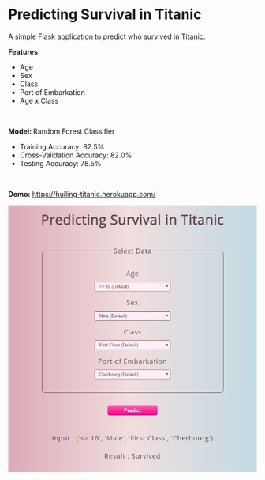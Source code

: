# Predicting Survival in Titanic

A simple Flask application to predict who survived in Titanic.<br>

<b> Features: </b>
<ul>
  <li>Age</li>
  <li>Sex</li>
  <li>Class</li>
  <li>Port of Embarkation</li>
  <li>Age x Class</li>
</ul><br>

<b> Model: </b> Random Forest Classifier
<ul>
  <li>Training Accuracy: 82.5%</li>
  <li>Cross-Validation Accuracy: 82.0%</li>
  <li>Testing Accuracy: 78.5%</li>
</ul><br>


<b>Demo:</b> <a href='https://huiling-titanic.herokuapp.com/' style="width:500px;">https://huiling-titanic.herokuapp.com/</a>

<img src='static/demo.jpg'>